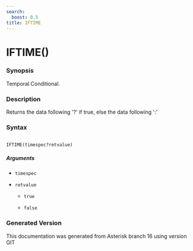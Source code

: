 ```yaml
---
search:
  boost: 0.5
title: IFTIME
---
```


# IFTIME()

### Synopsis

Temporal Conditional.

### Description

Returns the data following '?' if true, else the data following ':'<br>


### Syntax


```

IFTIME(timespec?retvalue)
```
##### Arguments


* `timespec`

* `retvalue`

    * `true`

    * `false`


### Generated Version

This documentation was generated from Asterisk branch 16 using version GIT 